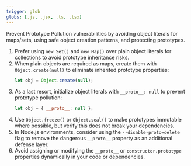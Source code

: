 ```yaml
---
trigger: glob
globs: [.js, .jsx, .ts, .tsx]
---
```


  Prevent Prototype Pollution vulnerabilities by avoiding object literals for maps/sets,
  using safe object creation patterns, and protecting prototypes.

  1. Prefer using `new Set()` and `new Map()` over plain object literals for collections to avoid prototype inheritance risks.
  2. When plain objects are required as maps, create them with `Object.create(null)` to eliminate inherited prototype properties:
     ```js
     let obj = Object.create(null);
     ```
  3. As a last resort, initialize object literals with `__proto__: null` to prevent prototype pollution:
     ```js
     let obj = { __proto__: null };
     ```
  4. Use `Object.freeze()` or `Object.seal()` to make prototypes immutable where possible, but verify this does not break your dependencies.
  5. In Node.js environments, consider using the `--disable-proto=delete` flag to remove the dangerous `__proto__` property as an additional defense layer.
  6. Avoid assigning or modifying the `__proto__` or `constructor.prototype` properties dynamically in your code or dependencies.

